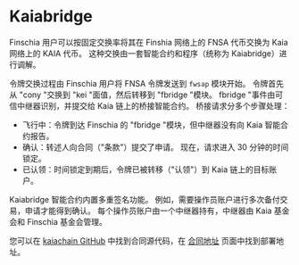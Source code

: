 # Kaiabridge

Finschia 用户可以按固定交换率将其在 Finshia 网络上的 FNSA 代币交换为 Kaia 网络上的 KAIA 代币。 这种交换由一套智能合约和程序（统称为 Kaiabridge）进行调解。

令牌交换过程由 Finschia 用户将 FNSA 令牌发送到 `fwsap` 模块开始。 令牌首先从 "cony "交换到 "kei "面值，然后转移到 "fbridge "模块。 fbridge "事件由可信中继器识别，并提交给 Kaia 链上的桥接智能合约。 桥接请求分多个步骤处理：

- 飞行中：令牌到达 Finschia 的 "fbridge "模块，但中继器没有向 Kaia 智能合约报告。
- 确认：转述人向合同（"条款"）提交了申请。 现在，请求进入 30 分钟的时间锁定。
- 已认领：时间锁定到期后，令牌已被转移（"认领"）到 Kaia 链上的目标账户。

Kaiabridge 智能合约内置多重签名功能。 例如，需要操作员账户进行多次备付交易，申请才能得到确认。 每个操作员账户由一个中继器持有，中继器由 Kaia 基金会和 Finschia 基金会管理。

您可以在 [kaiachain GitHub](https://github.com/kaiachain/kaia/tree/dev/contracts/contracts/system_contracts/kaiabridge) 中找到合同源代码，在 [合同地址](https://docs.kaia.io/references/contract-addresses/) 页面中找到部署地址。
